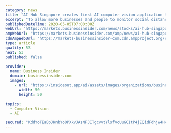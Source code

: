 ```yaml
---
category: news
title: "AI Hub Singapore creates first AI computer vision application that allows businesses to monitor social distancing with a mobile phone"
excerpt: "To allow more businesses and people to monitor social distancing easily, AI Hub Singapore has created an AI application that turns a ubiquitous device - a mobile phone - into a social distance monitoring instrument."
publishedDateTime: 2020-05-05T07:00:00Z
webUrl: "https://markets.businessinsider.com/news/stocks/ai-hub-singapore-creates-first-ai-computer-vision-application-that-allows-businesses-to-monitor-social-distancing-with-a-mobile-phone-1029164018"
ampWebUrl: "https://markets.businessinsider.com/amp/news/ai-hub-singapore-creates-first-ai-computer-vision-application-that-allows-businesses-to-monitor-social-distancing-with-a-mobile-phone-1029164018"
cdnAmpWebUrl: "https://markets-businessinsider-com.cdn.ampproject.org/c/s/markets.businessinsider.com/amp/news/ai-hub-singapore-creates-first-ai-computer-vision-application-that-allows-businesses-to-monitor-social-distancing-with-a-mobile-phone-1029164018"
type: article
quality: 53
heat: 53
published: false

provider:
  name: Business Insider
  domain: businessinsider.com
  images:
    - url: "https://insideout.app/ai/assets/images/organizations/businessinsider.com-50x50.jpg"
      width: 50
      height: 50

topics:
  - Computer Vision
  - AI

secured: "KddYoTEaBpJKnbYoOPXkvJAsNFJITgcvvtYlsfvcUuGCItP4jEQidFdhjw4HvjWuznagynnJwH2ocRTmEQiFDRfzy3FUpz0DHE9EfAnVtnRQmQSQqNFV4zwJkNEcMHlKUGsHZzEDFLULfG/hTbqMS1kfbYvLBSqO5wGYJ5Eb7eWHUovcgMu2BZV7Tab8WObl6/eFZANszGhWBM2uhj7/isICnG1sRkOKYhU+55Eg25Y0beTOnQlz75i50QhMmP6HlRt2ifTF7uAIGMGTL2QDRO+TJHXFYz3/fFPXyhnubRZps5mcJ5YKwftgAy+UF8Wk;+GlFla/J7+wjC3RGRAc+ag=="
---
```


